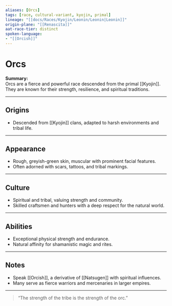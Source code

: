 ```yaml
---
aliases: [Orcs]
tags: [race, cultural-variant, kyojin, primal]
lineage: "[[docs/Races/Kyojin/Leonin/Leonin|Leonin]]"
origin-plane: "[[Renascita]]"
aat-race-tier: distinct
spoken-language: 
- "[[Orcish]]"
---
```


# Orcs

**Summary:**  
Orcs are a fierce and powerful race descended from the primal [[Kyojin]]. They are known for their strength, resilience, and spiritual traditions.

---

## Origins

- Descended from [[Kyojin]] clans, adapted to harsh environments and tribal life.

---

## Appearance

- Rough, greyish-green skin, muscular with prominent facial features.  
- Often adorned with scars, tattoos, and tribal markings.

---

## Culture

- Spiritual and tribal, valuing strength and community.  
- Skilled craftsmen and hunters with a deep respect for the natural world.

---

## Abilities

- Exceptional physical strength and endurance.  
- Natural affinity for shamanistic magic and rites.

---

## Notes

- Speak [[Orcish]], a derivative of [[Natsugen]] with spiritual influences.  
- Many serve as fierce warriors and mercenaries in larger empires.

---

> “The strength of the tribe is the strength of the orc.”
